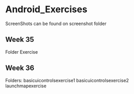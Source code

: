 # Android_Exercises
ScreenShots can be found on screenshot folder

## Week 35
Folder Exercise

## Week 36
Folders:
basicuicontrolsexercise1
basicuicontrolsexercise2
launchmapexercise
